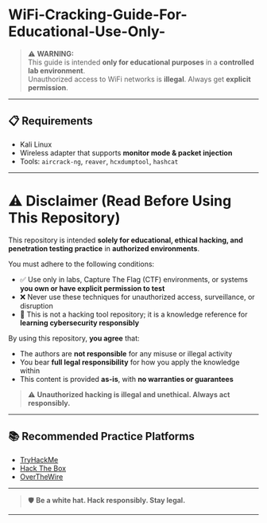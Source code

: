# WiFi-Cracking-Guide-For-Educational-Use-Only-
> ⚠️ **WARNING:**  
> This guide is intended **only for educational purposes** in a **controlled lab environment**.  
> Unauthorized access to WiFi networks is **illegal**. Always get **explicit permission**.

---
## 📋 Requirements

- Kali Linux
- Wireless adapter that supports **monitor mode & packet injection**
- Tools: `aircrack-ng`, `reaver`, `hcxdumptool`, `hashcat`
---
# ⚠️ Disclaimer (Read Before Using This Repository)

This repository is intended **solely for educational, ethical hacking, and penetration testing practice** in **authorized environments**.

You must adhere to the following conditions:

- ✅ Use only in labs, Capture The Flag (CTF) environments, or systems **you own or have explicit permission to test**
- ❌ Never use these techniques for unauthorized access, surveillance, or disruption
- 🧠 This is not a hacking tool repository; it is a knowledge reference for **learning cybersecurity responsibly**

By using this repository, **you agree** that:

- The authors are **not responsible** for any misuse or illegal activity
- You bear **full legal responsibility** for how you apply the knowledge within
- This content is provided **as-is**, with **no warranties or guarantees**

> ⚠️ **Unauthorized hacking is illegal and unethical. Always act responsibly.**

---

## 📚 Recommended Practice Platforms

- [TryHackMe](https://tryhackme.com)
- [Hack The Box](https://www.hackthebox.com)
- [OverTheWire](https://overthewire.org)
---
> 🛡️ **Be a white hat. Hack responsibly. Stay legal.**
---
